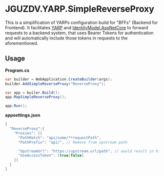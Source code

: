 # JGUZDV.YARP.SimpleReverseProxy

This is a simplification of YARPs configuration build for "BFFs" (Backend for Frontend).
It facilitates [YARP]() and [IdentityModel.AspNetCore]() to forward requests to a backend system,
that uses Bearer Tokens for authentication and will automatically include those tokens in requests 
to the aforementioned.

## Usage

**Program.cs**
```csharp
var builder = WebApplication.CreateBuilder(args);
builder.AddSimpleReverseProxy("ReverseProxy");

var app = builer.Build();
app.MapSimpleReverseProxy();

app.Run();
```

**appsettings.json**
```csharp
{
  "ReverseProxy":{
    "Proxies": [{
      "PathMatch": "api/some/**requestPath",
      "PathPrefix": "api/", // Remove from upstream path

      "UpstreamUrl": "https://upstream.url/path", // would result in https://upstream.url/path/some/**requestPath
      "UseAccessToken": [true|false]
    }]
  }
}
```